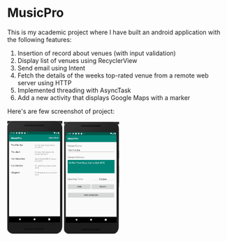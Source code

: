 # MusicPro

This is my academic project where I have built an android application with the following features:

1. Insertion of record about venues (with input validation)
2. Display list of venues using RecyclerView
3. Send email using Intent
4. Fetch the details of the weeks top-rated venue from a remote web server using HTTP
5. Implemented threading with AsyncTask
6. Add a new activity that displays Google Maps with a marker

Here's are few screenshot of project:

<img src="https://github.com/nottherealironman/MusicPro/blob/master/Capture%201.PNG" height="40%" width="25%"/>

<img src="https://github.com/nottherealironman/MusicPro/blob/master/Capture%202.PNG" height="40%" width="25%"/>
